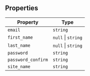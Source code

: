 ## Properties

| Property                                         | Type               |
| ------------------------------------------------ | ------------------ |
| <a id="email"></a> `email`                       | `string`           |
| <a id="first_name"></a> `first_name`             | `null` \| `string` |
| <a id="last_name"></a> `last_name`               | `null` \| `string` |
| <a id="password"></a> `password`                 | `string`           |
| <a id="password_confirm"></a> `password_confirm` | `string`           |
| <a id="site_name"></a> `site_name`               | `string`           |
